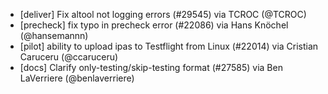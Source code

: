* [deliver] Fix altool not logging errors (#29545) via TCROC (@TCROC)
* [precheck] fix typo in precheck error (#22086) via Hans Knöchel (@hansemannn)
* [pilot] ability to upload ipas to Testflight from Linux (#22014) via Cristian Caruceru (@ccaruceru)
* [docs] Clarify only-testing/skip-testing format (#27585) via Ben LaVerriere (@benlaverriere)
